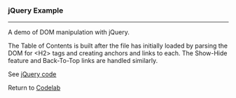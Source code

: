 ### jQuery Example
***

A demo of DOM manipulation with jQuery.  

The Table of Contents is built after the file has initially loaded by parsing the DOM for &lt;H2&gt; tags and creating anchors and links to each. The Show-Hide feature and Back-To-Top links are handled similarly.

See [jQuery code](./application.js)

Return to [Codelab](https://github.com/michaeltharper/codelab)

